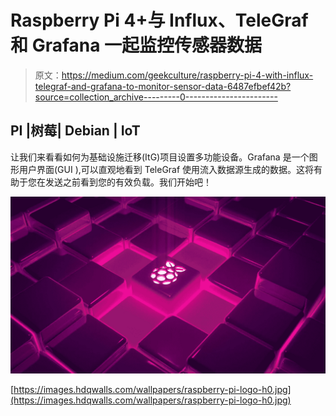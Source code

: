 # Raspberry Pi 4+与 Influx、TeleGraf 和 Grafana 一起监控传感器数据

> 原文：<https://medium.com/geekculture/raspberry-pi-4-with-influx-telegraf-and-grafana-to-monitor-sensor-data-6487efbef42b?source=collection_archive---------0----------------------->

## PI |树莓| Debian | IoT

让我们来看看如何为基础设施迁移(ItG)项目设置多功能设备。Grafana 是一个图形用户界面(GUI ),可以直观地看到 TeleGraf 使用流入数据源生成的数据。这将有助于您在发送之前看到您的有效负载。我们开始吧！

![](img/8cd3bbc7ad9a869263ad8b2566beb290.png)

[https://images.hdqwalls.com/wallpapers/raspberry-pi-logo-h0.jpg](https://images.hdqwalls.com/wallpapers/raspberry-pi-logo-h0.jpg)